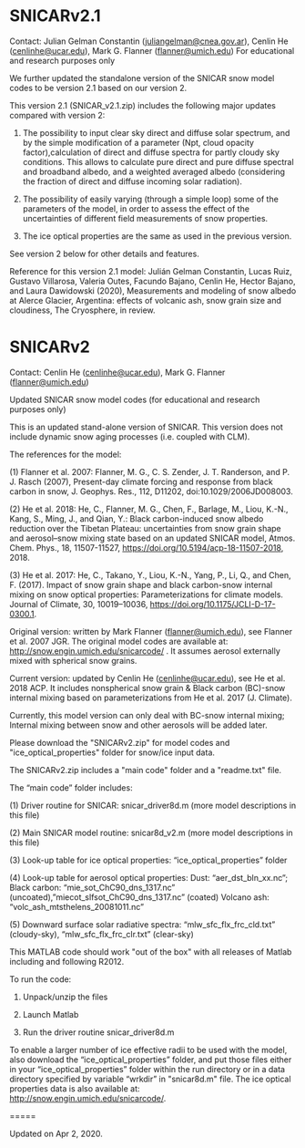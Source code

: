 # SNICARv2.1
Contact: Julian Gelman Constantin (juliangelman@cnea.gov.ar), Cenlin He (cenlinhe@ucar.edu), Mark G. Flanner (flanner@umich.edu)
For educational and research purposes only

We further updated the standalone version of the SNICAR snow model codes to be version 2.1 based on our version 2.

This version 2.1 (SNICAR_v2.1.zip) includes the following major updates compared with version 2:

1) The possibility to input clear sky direct and diffuse solar spectrum, and by the simple modification of a parameter (Npt, cloud opacity factor),calculation of direct and diffuse spectra for partly cloudy sky conditions. This allows to calculate pure direct and pure diffuse spectral and broadband albedo, and a weighted averaged albedo (considering the fraction of direct and diffuse incoming solar radiation).

2) The possibility of easily varying (through a simple loop) some of the parameters of the model, in order to assess the effect of the uncertainties of different field measurements of snow properties.

3) The ice optical properties are the same as used in the previous version.

See version 2 below for other details and features.

Reference for this version 2.1 model:
Julián Gelman Constantin, Lucas Ruiz, Gustavo Villarosa, Valeria Outes, Facundo Bajano, Cenlin He, Hector Bajano, and Laura Dawidowski (2020), Measurements and modeling of snow albedo at Alerce Glacier, Argentina: effects of volcanic ash, snow grain size and cloudiness, The Cryosphere, in review.



# SNICARv2
Contact: Cenlin He (cenlinhe@ucar.edu), Mark G. Flanner (flanner@umich.edu)

Updated SNICAR snow model codes (for educational and research purposes only)

This is an updated stand-alone version of SNICAR. This version does not include dynamic snow aging processes (i.e. coupled with CLM). 


The references for the model:

(1) Flanner et al. 2007: Flanner, M. G., C. S. Zender, J. T. Randerson, and P. J. Rasch (2007), Present-day climate forcing and response from black carbon in snow, J. Geophys. Res., 112, D11202, doi:10.1029/2006JD008003.

(2) He et al. 2018: He, C., Flanner, M. G., Chen, F., Barlage, M., Liou, K.-N., Kang, S., Ming, J., and Qian, Y.: Black carbon-induced snow albedo reduction over the Tibetan Plateau: uncertainties from snow grain shape and aerosol–snow mixing state based on an updated SNICAR model, Atmos. Chem. Phys., 18, 11507-11527, https://doi.org/10.5194/acp-18-11507-2018, 2018.

(3) He et al. 2017: He, C., Takano, Y., Liou, K.-N., Yang, P., Li, Q., and Chen, F. (2017). Impact of snow grain shape and black carbon-snow internal mixing on snow optical properties: Parameterizations for climate models. Journal of Climate, 30, 10019–10036, https://doi.org/10.1175/JCLI-D-17-0300.1.


Original version: written by Mark Flanner (flanner@umich.edu), see Flanner et al. 2007 JGR. The original model codes are available at: http://snow.engin.umich.edu/snicarcode/ . It assumes aerosol externally mixed with spherical snow grains.

Current version: updated by Cenlin He (cenlinhe@ucar.edu), see He et al. 2018 ACP. It includes nonspherical snow grain & Black carbon (BC)-snow internal mixing based on parameterizations from He et al. 2017 (J. Climate).

Currently, this model version can only deal with BC-snow internal mixing; Internal mixing between snow and other aerosols will be added later.

Please download the "SNICARv2.zip" for model codes and "ice_optical_properties" folder for snow/ice input data.

The SNICARv2.zip includes a "main code" folder and a "readme.txt" file.

The “main code” folder includes:

(1) Driver routine for SNICAR: snicar_driver8d.m (more model descriptions in this file)

(2) Main SNICAR model routine: snicar8d_v2.m (more model descriptions in this file)

(3) Look-up table for ice optical properties: “ice_optical_properties” folder

(4) Look-up table for aerosol optical properties: 
    Dust: “aer_dst_bln_xx.nc”;
    Black carbon: “mie_sot_ChC90_dns_1317.nc” (uncoated),”miecot_slfsot_ChC90_dns_1317.nc” (coated)
    Volcano ash: “volc_ash_mtsthelens_20081011.nc”

(5) Downward surface solar radiative spectra: “mlw_sfc_flx_frc_cld.txt” (cloudy-sky), “mlw_sfc_flx_frc_clr.txt” (clear-sky)


This MATLAB code should work "out of the box" with all releases of Matlab including and following R2012.

To run the code:

1) Unpack/unzip the files

2) Launch Matlab

3) Run the driver routine snicar_driver8d.m


To enable a larger number of ice effective radii to be used with the model, also download the “ice_optical_properties” folder, and put those files either in your “ice_optical_properties” folder within the run directory or in a data directory specified by variable “wrkdir” in "snicar8d.m" file. The ice optical properties data is also available at: http://snow.engin.umich.edu/snicarcode/.


=====

Updated on Apr 2, 2020.
